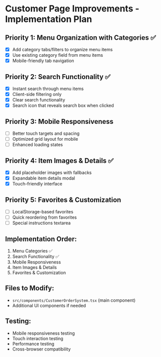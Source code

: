 # Customer Page Improvements - Implementation Plan

## Priority 1: Menu Organization with Categories ✅
- [x] Add category tabs/filters to organize menu items
- [x] Use existing category field from menu items
- [x] Mobile-friendly tab navigation

## Priority 2: Search Functionality ✅
- [x] Instant search through menu items
- [x] Client-side filtering only
- [x] Clear search functionality
- [x] Search icon that reveals search box when clicked

## Priority 3: Mobile Responsiveness
- [ ] Better touch targets and spacing
- [ ] Optimized grid layout for mobile
- [ ] Enhanced loading states

## Priority 4: Item Images & Details ✅
- [x] Add placeholder images with fallbacks
- [x] Expandable item details modal
- [x] Touch-friendly interface

## Priority 5: Favorites & Customization
- [ ] LocalStorage-based favorites
- [ ] Quick reordering from favorites
- [ ] Special instructions textarea

## Implementation Order:
1. Menu Categories ✅
2. Search Functionality ✅
3. Mobile Responsiveness
4. Item Images & Details
5. Favorites & Customization

## Files to Modify:
- `src/components/CustomerOrderSystem.tsx` (main component)
- Additional UI components if needed

## Testing:
- Mobile responsiveness testing
- Touch interaction testing
- Performance testing
- Cross-browser compatibility
